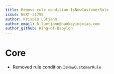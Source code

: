 ```yaml
---
title: Remove rule condition IsNewCustomerRule
issue: NEXT-31798
author: Krispin Lütjann
author_email: k.luetjann@haokeyingxiao.com
author_github: King-of-Babylon
---
```

# Core
* Removed rule condition `IsNewCustomerRule`
